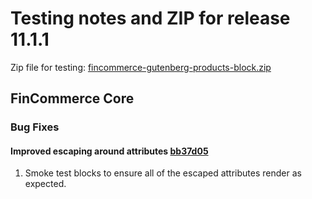 # Testing notes and ZIP for release 11.1.1

Zip file for testing: [fincommerce-gutenberg-products-block.zip](https://github.com/dieselfox1/fincommerce-blocks/files/12664716/fincommerce-gutenberg-products-block.zip)

## FinCommerce Core

### Bug Fixes

#### Improved escaping around attributes [bb37d05](https://github.com/dieselfox1/fincommerce-blocks/commit/bb37d056bccccd714fa6617c5da6f50d54837f41)

1. Smoke test blocks to ensure all of the escaped attributes render as expected.
